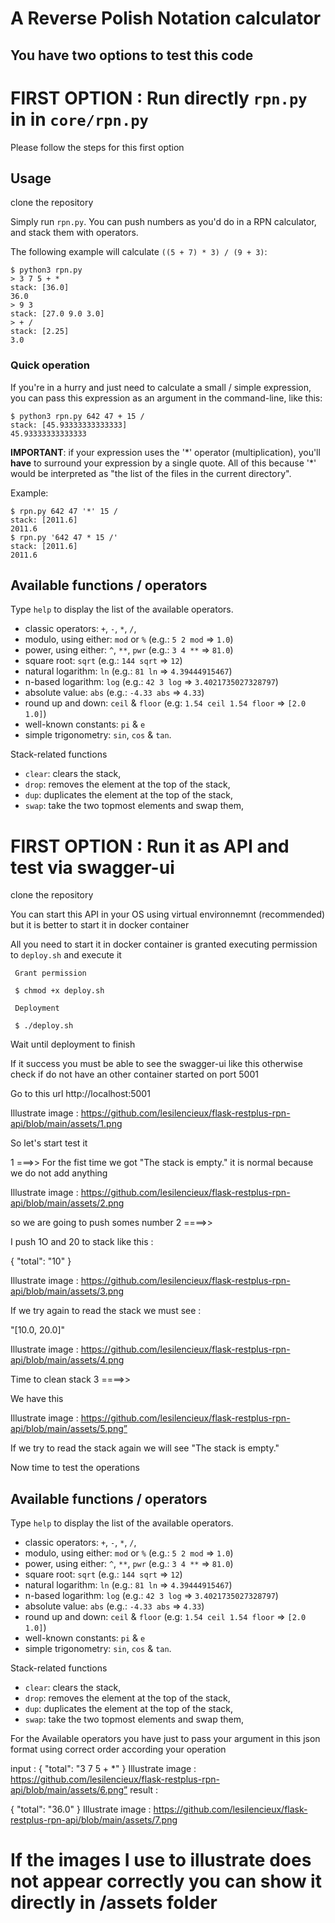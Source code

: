 # A Reverse Polish Notation calculator


## You have two options to test this code

# FIRST OPTION  : Run directly ``rpn.py`` in in ``core/rpn.py``

Please follow the steps for this first option 

## Usage

clone the repository

Simply run `rpn.py`. You can push numbers as you'd do in a RPN calculator, and stack them with operators.

The following example will calculate `((5 + 7) * 3) / (9 + 3)`:

```
$ python3 rpn.py
> 3 7 5 + *
stack: [36.0]
36.0
> 9 3
stack: [27.0 9.0 3.0]
> + /
stack: [2.25]
3.0
```

### Quick operation

If you're in a hurry and just need to calculate a small / simple expression, you can pass this expression as an argument in the command-line, like this:

```
$ python3 rpn.py 642 47 + 15 /
stack: [45.93333333333333]
45.93333333333333
```

**IMPORTANT**: if your expression uses the '\*' operator (multiplication), you'll **have** to surround your expression by a single quote. All of this because '\*' would be interpreted as "the list of the files in the current directory".

Example:

```
$ rpn.py 642 47 '*' 15 /
stack: [2011.6]
2011.6
$ rpn.py '642 47 * 15 /'
stack: [2011.6]
2011.6
```

## Available functions / operators

Type `help` to display the list of the available operators.

* classic operators: `+`, `-`, `*`, `/`,
* modulo, using either: `mod` or `%` (e.g.: `5 2 mod` => `1.0`)
* power, using either: `^`, `**`, `pwr` (e.g.: `3 4 **` => `81.0`)
* square root: `sqrt` (e.g.: `144 sqrt` => `12`)
* natural logarithm: `ln` (e.g.: `81 ln` => `4.39444915467`)
* n-based logarithm: `log` (e.g.: `42 3 log` => `3.4021735027328797`)
* absolute value: `abs` (e.g.: `-4.33 abs` => `4.33`)
* round up and down: `ceil` & `floor` (e.g: `1.54 ceil 1.54 floor` => `[2.0 1.0]`)
* well-known constants: `pi` & `e`
* simple trigonometry: `sin`, `cos` & `tan`.

Stack-related functions

* `clear`: clears the stack,
* `drop`: removes the element at the top of the stack,
* `dup`: duplicates the element at the top of the stack,
* `swap`: take the two topmost elements and swap them,

# FIRST OPTION  : Run it as API and test via swagger-ui

 clone the repository

 You can start this API in your OS using virtual environnemnt (recommended) but it is better to 
 start it in docker container  

 All you need to start it in docker container is granted executing permission to `deploy.sh` and execute it 

```
 Grant permission 

 $ chmod +x deploy.sh

 Deployment 

 $ ./deploy.sh

 ```
 Wait until deployment to finish

 If it success you must be able to see the swagger-ui like this otherwise check if do not have an other 
 container started on port 5001

 Go to this url http://localhost:5001

 Illustrate image : https://github.com/lesilencieux/flask-restplus-rpn-api/blob/main/assets/1.png

 So let's start test it 

 1 ===>> For the fist time we got  "The stack is empty." it is normal because we do not add anything 

  Illustrate image : https://github.com/lesilencieux/flask-restplus-rpn-api/blob/main/assets/2.png

  so we are going to push somes number
 2 ====>>

  I push 1O and 20 to stack like this :

  {
   "total": "10"
  }

 Illustrate image : https://github.com/lesilencieux/flask-restplus-rpn-api/blob/main/assets/3.png

 If we try again to read the stack we must see :

 "[10.0, 20.0]"

 Illustrate image : https://github.com/lesilencieux/flask-restplus-rpn-api/blob/main/assets/4.png

 Time to clean stack
  3 ====>>

  We have this 

  Illustrate image : https://github.com/lesilencieux/flask-restplus-rpn-api/blob/main/assets/5.png”

   If we try to read the stack again we will see  "The stack is empty."

   Now time to test the operations 

   ## Available functions / operators

Type `help` to display the list of the available operators.

* classic operators: `+`, `-`, `*`, `/`,
* modulo, using either: `mod` or `%` (e.g.: `5 2 mod` => `1.0`)
* power, using either: `^`, `**`, `pwr` (e.g.: `3 4 **` => `81.0`)
* square root: `sqrt` (e.g.: `144 sqrt` => `12`)
* natural logarithm: `ln` (e.g.: `81 ln` => `4.39444915467`)
* n-based logarithm: `log` (e.g.: `42 3 log` => `3.4021735027328797`)
* absolute value: `abs` (e.g.: `-4.33 abs` => `4.33`)
* round up and down: `ceil` & `floor` (e.g: `1.54 ceil 1.54 floor` => `[2.0 1.0]`)
* well-known constants: `pi` & `e`
* simple trigonometry: `sin`, `cos` & `tan`.

Stack-related functions

* `clear`: clears the stack,
* `drop`: removes the element at the top of the stack,
* `dup`: duplicates the element at the top of the stack,
* `swap`: take the two topmost elements and swap them,

For the Available operators you have just to pass your argument in this json format using correct order 
according your operation 

input :
{
  "total": "3 7 5 + *"
}
Illustrate image : https://github.com/lesilencieux/flask-restplus-rpn-api/blob/main/assets/6.png”
result :

{
  "total": "36.0"
}
 Illustrate image : https://github.com/lesilencieux/flask-restplus-rpn-api/blob/main/assets/7.png



# If the images I use to illustrate does not appear correctly you can show it directly in /assets folder